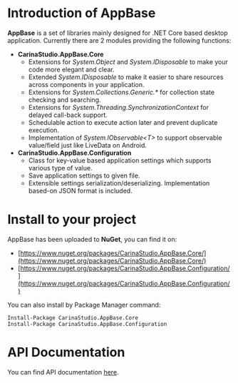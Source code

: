 # Introduction of AppBase
**AppBase** is a set of libraries mainly designed for .NET Core based desktop application. Currently there are 2 modules providing the following functions:

* **CarinaStudio.AppBase.Core**
  * Extensions for *System.Object* and *System.IDisposable* to make your code more elegant and clear.
  * Extended *System.IDisposable* to make it easier to share resources across components in your application.
  * Extensions for *System.Collections.Generic.\** for collection state checking and searching.
  * Extensions for *System.Threading.SynchronizationContext* for delayed call-back support.
  * Schedulable action to execute action later and prevent duplicate execution.
  * Implementation of *System.IObservable&lt;T&gt;* to support observable value/field just like LiveData on Android.
* **CarinaStudio.AppBase.Configuration**
  * Class for key-value based application settings which supports various type of value.
  * Save application settings to given file.
  * Extensible settings serialization/deserializing. Implementation based-on JSON format is included.

# Install to your project
AppBase has been uploaded to **NuGet**, you can find it on:
* [https://www.nuget.org/packages/CarinaStudio.AppBase.Core/](https://www.nuget.org/packages/CarinaStudio.AppBase.Core/)
* [https://www.nuget.org/packages/CarinaStudio.AppBase.Configuration/](https://www.nuget.org/packages/CarinaStudio.AppBase.Configuration/)

You can also install by Package Manager command:
```
Install-Package CarinaStudio.AppBase.Core
Install-Package CarinaStudio.AppBase.Configuration
```

# API Documentation
You can find API documentation [here](https://carina-studio.github.io/AppBase/Documentation/api/).
